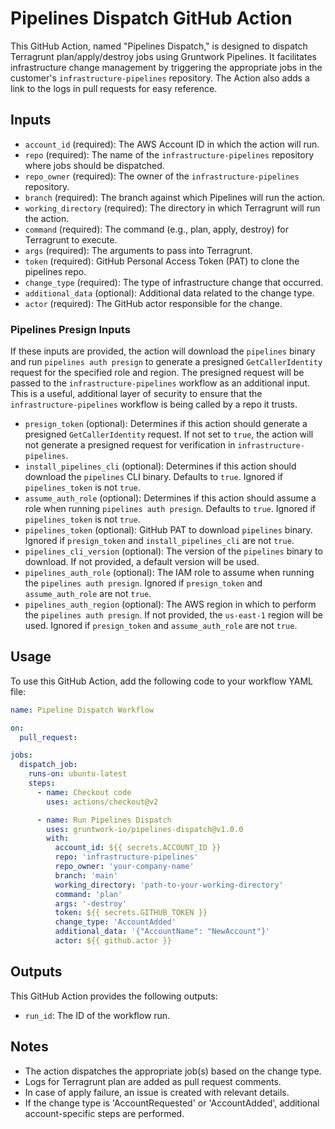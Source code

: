 # Pipelines Dispatch GitHub Action

This GitHub Action, named "Pipelines Dispatch," is designed to dispatch Terragrunt plan/apply/destroy jobs using Gruntwork Pipelines. It facilitates infrastructure change management by triggering the appropriate jobs in the customer's `infrastructure-pipelines` repository. The Action also adds a link to the logs in pull requests for easy reference.

## Inputs

- `account_id` (required): The AWS Account ID in which the action will run.
- `repo` (required): The name of the `infrastructure-pipelines` repository where jobs should be dispatched.
- `repo_owner` (required): The owner of the `infrastructure-pipelines` repository.
- `branch` (required): The branch against which Pipelines will run the action.
- `working_directory` (required): The directory in which Terragrunt will run the action.
- `command` (required): The command (e.g., plan, apply, destroy) for Terragrunt to execute.
- `args` (required): The arguments to pass into Terragrunt.
- `token` (required): GitHub Personal Access Token (PAT) to clone the pipelines repo.
- `change_type` (required): The type of infrastructure change that occurred.
- `additional_data` (optional): Additional data related to the change type.
- `actor` (required): The GitHub actor responsible for the change.

### Pipelines Presign Inputs

If these inputs are provided, the action will download the `pipelines` binary and run `pipelines auth presign` to generate a presigned `GetCallerIdentity` request for the specified role and region. The presigned request will be passed to the `infrastructure-pipelines` workflow as an additional input. This is a useful, additional layer of security to ensure that the `infrastructure-pipelines` workflow is being called by a repo it trusts.

- `presign_token` (optional): Determines if this action should generate a presigned `GetCallerIdentity` request. If not set to `true`, the action will not generate a presigned request for verification in `infrastructure-pipelines`.
- `install_pipelines_cli` (optional): Determines if this action should download the `pipelines` CLI binary. Defaults to `true`. Ignored if `pipelines_token` is not `true`.
- `assume_auth_role` (optional): Determines if this action should assume a role when running `pipelines auth presign`. Defaults to `true`. Ignored if `pipelines_token` is not `true`.
- `pipelines_token` (optional): GitHub PAT to download `pipelines` binary. Ignored if `presign_token` and `install_pipelines_cli` are not `true`.
- `pipelines_cli_version` (optional): The version of the `pipelines` binary to download. If not provided, a default version will be used.
- `pipelines_auth_role` (optional): The IAM role to assume when running the `pipelines auth presign`. Ignored if `presign_token` and `assume_auth_role` are not `true`.
- `pipelines_auth_region` (optional): The AWS region in which to perform the `pipelines auth presign`. If not provided, the `us-east-1` region will be used. Ignored if `presign_token` and `assume_auth_role` are not `true`.

## Usage

To use this GitHub Action, add the following code to your workflow YAML file:

```yaml
name: Pipeline Dispatch Workflow

on:
  pull_request:

jobs:
  dispatch_job:
    runs-on: ubuntu-latest
    steps:
      - name: Checkout code
        uses: actions/checkout@v2

      - name: Run Pipelines Dispatch
        uses: gruntwork-io/pipelines-dispatch@v1.0.0
        with:
          account_id: ${{ secrets.ACCOUNT_ID }}
          repo: 'infrastructure-pipelines'
          repo_owner: 'your-company-name'
          branch: 'main'
          working_directory: 'path-to-your-working-directory'
          command: 'plan'
          args: '-destroy'
          token: ${{ secrets.GITHUB_TOKEN }}
          change_type: 'AccountAdded'
          additional_data: '{"AccountName": "NewAccount"}'
          actor: ${{ github.actor }}
```

## Outputs

This GitHub Action provides the following outputs:

- `run_id`: The ID of the workflow run.

## Notes

- The action dispatches the appropriate job(s) based on the change type.
- Logs for Terragrunt plan are added as pull request comments.
- In case of apply failure, an issue is created with relevant details.
- If the change type is 'AccountRequested' or 'AccountAdded', additional account-specific steps are performed.
